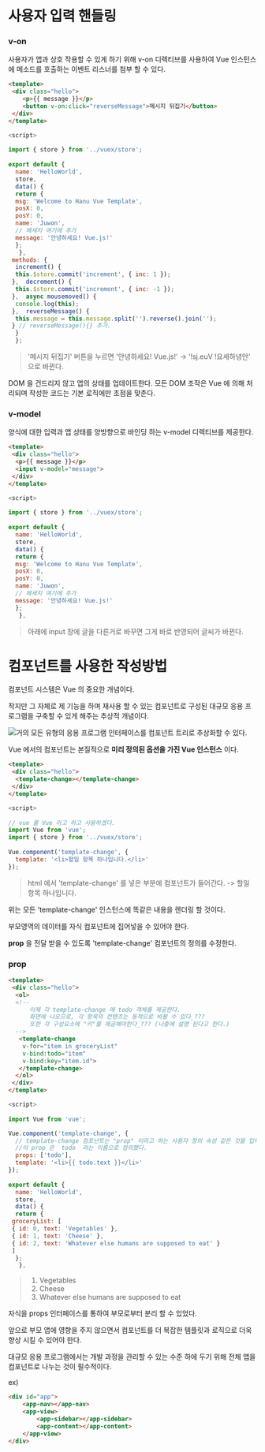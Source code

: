 # 사용자 입력 핸들링

### v-on
사용자가 앱과 상호 작용할 수 있게 하기 위해 v-on 디렉티브를 사용하여 Vue 인스턴스에 메소드를 호출하는 이벤트 리스너를 첨부 할 수 있다.

```html
<template>  
 <div class="hello">
	<p>{{ message }}</p>  
	<button v-on:click="reverseMessage">메시지 뒤집기</button>
 </div>
</template>
```
```js
<script>  
  
import { store } from '../vuex/store';  
  
export default {  
  name: 'HelloWorld',  
  store,  
  data() {  
  return {  
  msg: 'Welcome to Hanu Vue Template',  
  posX: 0,  
  posY: 0,  
  name: 'Juwon',
  // 메세지 여기에 추가
  message: '안녕하세요! Vue.js!'
  };
   },
 methods: {  
  increment() {  
  this.$store.commit('increment', { inc: 1 });  
 },  decrement() {  
  this.$store.commit('increment', { inc: -1 });  
 },  async mousemoved() {  
  console.log(this);  
 },  reverseMessage() {  
  this.message = this.message.split('').reverse().join('');  
 } // reverseMessage(){} 추가.
  }
  };
```
> '메시지 뒤집기' 버튼을 누르면
> '안녕하세요! Vue.js!' -> '!sj.euV !요세하녕안' 
> 으로 바뀐다.

DOM 을 건드리지 않고 앱의 상태를 업데이트한다.
모든 DOM 조작은 Vue 에 의해 처리되며 작성한 코드는 기본 로직에만 초점을 맞춘다.

### v-model
양식에 대한 입력과 앱 상태를 양방향으로 바인딩 하는 v-model 디렉티브를 제공한다.

```html
<template>  
 <div class="hello">
  <p>{{ message }}</p>  
  <input v-model="message">
 </div>
</template>
```
```js
<script>  
  
import { store } from '../vuex/store';  
  
export default {  
  name: 'HelloWorld',  
  store,  
  data() {  
  return {  
  msg: 'Welcome to Hanu Vue Template',  
  posX: 0,  
  posY: 0,  
  name: 'Juwon',
  // 메세지 여기에 추가
  message: '안녕하세요! Vue.js!'
  };
   },
```
>  아래에 input 창에 글을 다른거로 바꾸면 그게 바로 반영되어 글씨가 	바뀐다.

# 컴포넌트를 사용한 작성방법
컴포넌트 시스템은 Vue 의 중요한 개념이다.

작지만 그 자체로 제 기능을 하며 재사용 할 수 있는 컴포넌트로 구성된 대규모 응용 프로그램을 구축할 수 있게 해주는 추상적 개념이다.

![거의 모든 유형의 응용 프로그램 인터페이스를 컴포넌트 트리로 추상화할 수 있다.](https://kr.vuejs.org/images/components.png)

Vue 에서의 컴포넌트는 본질적으로 **미리 정의된 옵션을 가진 Vue 인스턴스** 이다.

```html
<template>  
 <div class="hello">
  <template-change></template-change>
 </div>
</template>
```
```js
<script>  
  
// vue 를 Vue 라고 하고 사용하겠다.
import Vue from 'vue';  
import { store } from '../vuex/store';    
  
Vue.component('template-change', {  
  template: '<li>할일 항목 하나입니다.</li>'  
});
```
> html 에서 'template-change' 를 넣은 부분에 컴포넌트가 들어간다.
-> 할일 항목 하나입니다.

위는 모든 'template-change' 인스턴스에 똑같은 내용을 렌더링 할 것이다.

부모영역의 데이터를 자식 컴포넌트에 집어넣을 수 있어야 한다.

**prop** 을 전달 받을 수 있도록 'template-change' 컴포넌트의 정의를 수정한다.

### prop
```html
<template>  
 <div class="hello">
  <ol>
  <!--
	  이제 각 template-change 에 todo 객체를 제공한다.
	  화면에 나오므로, 각 항목의 컨텐츠는 동적으로 바뀔 수 있다_???
	  또한 각 구성요소에 "키"를 제공해야한다_??? (나중에 설명 된다고 한다.)
  -->
   <template-change  
    v-for="item in groceryList"  
    v-bind:todo="item"  
    v-bind:key="item.id">  
   </template-change>  
  </ol>
 </div>
</template>
```
```js
<script>  
  
import Vue from 'vue';  

Vue.component('template-change', {  
  // template-change 컴포넌트는 "prop" 이라고 하는 사용자 정의 속성 같은 것을 입력 받을 수 있다.
  //이 prop 은  todo	라는 이름으로 정의했다.
  props: ['todo'],  
  template: '<li>{{ todo.text }}</li>'  
});  
  
export default {  
  name: 'HelloWorld',  
  store,  
  data() {  
  return {  
 groceryList: [  
 { id: 0, text: 'Vegetables' },  
 { id: 1, text: 'Cheese' },  
 { id: 2, text: 'Whatever else humans are supposed to eat' }  
 ]
  };
   },
```
> 1. Vegetables
> 2. Cheese
> 3. Whatever else humans are supposed to eat

자식을 props 인터페이스를 통하여 부모로부터 분리 할 수 있었다.

앞으로 부모 앱에 영향을 주지 않으면서 <template-change> 컴포넌트를 더 복잡한 템플릿과 로직으로 더욱 향상 시킬 수 있어야 한다.

대규모 응용 프로그램에서는 개발 과정을 관리할 수 있는 수준 하에 두기 위해 전체 앱을 컴포넌트로 나누는 것이 필수적이다.

ex)
```html
<div id="app">  
	<app-nav></app-nav>  
	<app-view>  
		<app-sidebar></app-sidebar>  
		<app-content></app-content>  
	</app-view>  
</div>
```
